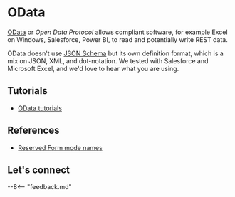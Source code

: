 # OData

[OData](https://www.odata.org/) or *Open Data Protocol* <!--is the love child of SAP and Microsoft. It--> allows compliant software, for example Excel on Windows, Salesforce, Power BI, to read and potentially write REST data.

OData doesn't use [JSON Schema](https://json-schema.org/) but its own definition format, which is a mix on JSON, XML, and dot-notation. We tested with Salesforce and Microsoft Excel, and we'd love to hear what you are using.

## Tutorials

- [OData tutorials](../../tutorial/odata/index.md)

<!--## How-to guides

- add links-->

## References

- [Reserved Form mode names](../../references/usingdominorestapi/modenames.md#odata)

## Let's connect

--8<-- "feedback.md"
